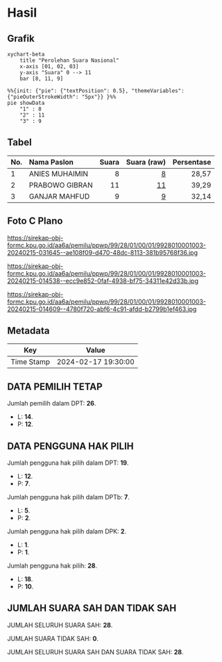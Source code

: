 # Hasil

## Grafik

```mermaid
xychart-beta
    title "Perolehan Suara Nasional"
    x-axis [01, 02, 03]
    y-axis "Suara" 0 --> 11
    bar [8, 11, 9]
```

```mermaid
%%{init: {"pie": {"textPosition": 0.5}, "themeVariables": {"pieOuterStrokeWidth": "5px"}} }%%
pie showData
    "1" : 8
    "2" : 11
    "3" : 9
```

## Tabel

| No. | Nama Paslon    | Suara | Suara (raw) | Persentase |
|:--- |:-------------- | -----:| -----------:| ----------:|
| 1   | ANIES MUHAIMIN | 8     | [8][p-1]    | 28,57      |
| 2   | PRABOWO GIBRAN | 11    | [11][p-2]   | 39,29      |
| 3   | GANJAR MAHFUD  | 9     | [9][p-3]    | 32,14      |


[p-1]: https://github.com/gigit-pemilu/pemilu-2024/blob/main/pilpres/hitung-suara/sub/99-luar-negeri/sub/28-caracas-venezuela/sub/01-caracas-venezuela/sub/0001-caracas-venezuela/sub/003-tps-001/sub/paslon-1.txt
[p-2]: https://github.com/gigit-pemilu/pemilu-2024/blob/main/pilpres/hitung-suara/sub/99-luar-negeri/sub/28-caracas-venezuela/sub/01-caracas-venezuela/sub/0001-caracas-venezuela/sub/003-tps-001/sub/paslon-2.txt
[p-3]: https://github.com/gigit-pemilu/pemilu-2024/blob/main/pilpres/hitung-suara/sub/99-luar-negeri/sub/28-caracas-venezuela/sub/01-caracas-venezuela/sub/0001-caracas-venezuela/sub/003-tps-001/sub/paslon-3.txt

## Foto C Plano

https://sirekap-obj-formc.kpu.go.id/aa6a/pemilu/ppwp/99/28/01/00/01/9928010001003-20240215-031645--ae108f09-d470-48dc-8113-381b95768f36.jpg

https://sirekap-obj-formc.kpu.go.id/aa6a/pemilu/ppwp/99/28/01/00/01/9928010001003-20240215-014538--ecc9e852-0faf-4938-bf75-34311e42d33b.jpg

https://sirekap-obj-formc.kpu.go.id/aa6a/pemilu/ppwp/99/28/01/00/01/9928010001003-20240215-014609--4780f720-abf6-4c91-afdd-b2799b1ef463.jpg


## Metadata

| Key        | Value               |
| ---------- | ------------------- |
| Time Stamp | 2024-02-17 19:30:00 |


## DATA PEMILIH TETAP

Jumlah pemilih dalam DPT: **26**.
 * L: **14**.
 * P: **12**.

## DATA PENGGUNA HAK PILIH

Jumlah pengguna hak pilih dalam DPT: **19**.
 * L: **12**.
 * P: **7**.

Jumlah pengguna hak pilih dalam DPTb: **7**.
 * L: **5**.
 * P: **2**.

Jumlah pengguna hak pilih dalam DPK: **2**.
 * L: **1**.
 * P: **1**.

Jumlah pengguna hak pilih: **28**.
 * L: **18**.
 * P: **10**.

## JUMLAH SUARA SAH DAN TIDAK SAH

JUMLAH SELURUH SUARA SAH: **28**.

JUMLAH SUARA TIDAK SAH: **0**.

JUMLAH SELURUH SUARA SAH DAN SUARA TIDAK SAH: **28**.


